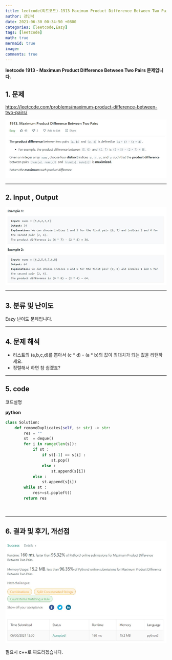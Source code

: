 ```yaml
---
title: leetcode(리트코드)-1913 Maximum Product Difference Between Two Pairs(python)
author: 강민석
date: 2021-06-30 00:34:50 +0800
categories: [leetcode,Eazy]
tags: [leetcode]
math: true
mermaid: true
image: 
comments: true
---
```


**leetcode 1913 - Maximum Product Difference Between Two Pairs   문제입니다.**

## 1. 문제
<https://leetcode.com/problems/maximum-product-difference-between-two-pairs/> 

![](/assets/img/sample/leetcode/1913/Problem.JPG)

-----  

## 2. Input , Output

![](/assets/img/sample/leetcode/1913/input.JPG)  


-----  

## 3. 분류 및 난이도

Eazy 난이도 문제입니다.  


-----  

## 4. 문제 해석

- 리스트의 (a,b,c,d)를 뽑아서 (c * d) - (a * b)의 값이 최대치가 되는 값을 리턴하세요.
- 정렬해서 하면 참 쉽겠죠?





-----  

## 5. code  

코드설명

**python**

```python
class Solution:
    def removeDuplicates(self, s: str) -> str:
        res = ""
        st  = deque()
        for i in range(len(s)):
            if st :
                if st[-1] == s[i] : 
                    st.pop()
                else : 
                    st.append(s[i])
            else : 
                st.append(s[i])
        while st : 
            res+=st.popleft()
        return res
            
            
```

-----

## 6. 결과 및 후기, 개선점



![](/assets/img/sample/leetcode/1913/result.JPG)  

필요시 c++로 짜드리겠습니다.



